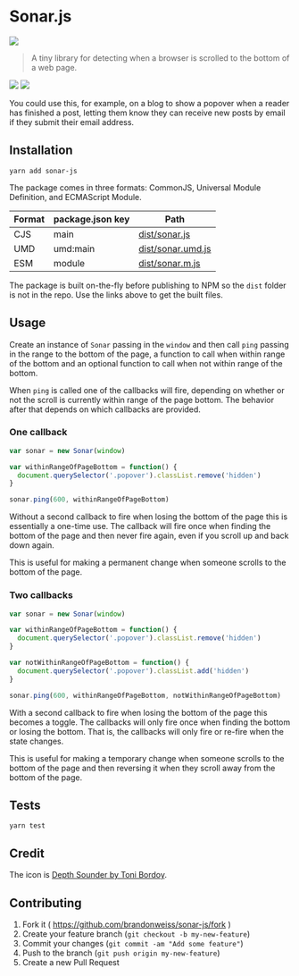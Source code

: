 # Sonar.js

![](https://cloud.githubusercontent.com/assets/4727/22095892/1b8ffeb8-ddcd-11e6-9f50-1116ff201553.png)

> A tiny library for detecting when a browser is scrolled to the bottom of a web page.

[![](https://badgen.net/npm/v/sonar-js?icon=npm)](https://www.npmjs.com/package/sonar-js)
[![](https://badgen.net/david/dep/brandonweiss/sonar-js)](https://david-dm.org/brandonweiss/sonar-js)

You could use this, for example, on a blog to show a popover when a reader has finished a post, letting them know they can receive new posts by email if they submit their email address.

## Installation

`yarn add sonar-js`

The package comes in three formats: CommonJS, Universal Module Definition, and ECMAScript Module.

| Format | package.json key | Path                     |
|--------|------------------|--------------------------|
| CJS    | main             | [dist/sonar.js][CJS]     |
| UMD    | umd:main         | [dist/sonar.umd.js][UMD] |
| ESM    | module           | [dist/sonar.m.js][ESM]   |

The package is built on-the-fly before publishing to NPM so the `dist` folder is not in the repo. Use the links above to get the built files.

## Usage

Create an instance of `Sonar` passing in the `window` and then call `ping` passing in the range to the bottom of the page, a function to call when within range of the bottom and an optional function to call when not within range of the bottom.

When `ping` is called one of the callbacks will fire, depending on whether or not the scroll is currently within range of the page bottom. The behavior after that depends on which callbacks are provided.

### One callback

```javascript
var sonar = new Sonar(window)

var withinRangeOfPageBottom = function() {
  document.querySelector('.popover').classList.remove('hidden')
}

sonar.ping(600, withinRangeOfPageBottom)
```

Without a second callback to fire when losing the bottom of the page this is essentially a one-time use. The callback will fire once when finding the bottom of the page and then never fire again, even if you scroll up and back down again.

This is useful for making a permanent change when someone scrolls to the bottom of the page.

### Two callbacks

```javascript
var sonar = new Sonar(window)

var withinRangeOfPageBottom = function() {
  document.querySelector('.popover').classList.remove('hidden')
}

var notWithinRangeOfPageBottom = function() {
  document.querySelector('.popover').classList.add('hidden')
}

sonar.ping(600, withinRangeOfPageBottom, notWithinRangeOfPageBottom)
```

With a second callback to fire when losing the bottom of the page this becomes a toggle. The callbacks will only fire once when finding the bottom or losing the bottom. That is, the callbacks will only fire or re-fire when the state changes.

This is useful for making a temporary change when someone scrolls to the bottom of the page and then reversing it when they scroll away from the bottom of the page.

## Tests

`yarn test`

## Credit

The icon is [Depth Sounder by Toni Bordoy](https://thenounproject.com/term/depth-sounder/172726).

## Contributing

1. Fork it ( https://github.com/brandonweiss/sonar-js/fork )
2. Create your feature branch (`git checkout -b my-new-feature`)
3. Commit your changes (`git commit -am "Add some feature"`)
4. Push to the branch (`git push origin my-new-feature`)
5. Create a new Pull Request

[CJS]: https://unpkg.com/sonar-js/dist/sonar.js
[UMD]: https://unpkg.com/sonar-js/dist/sonar.umd.js
[ESM]: https://unpkg.com/sonar-js/dist/sonar.m.js
